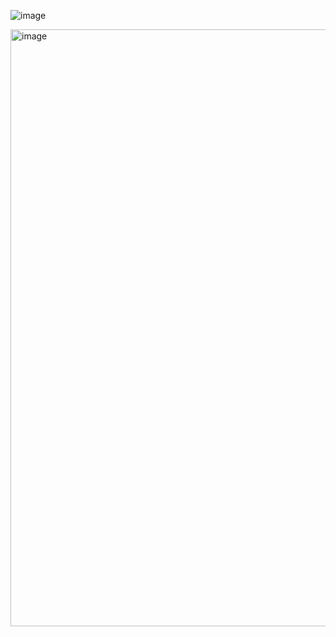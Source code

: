 
![image](https://github.com/user-attachments/assets/5b6957ca-57a4-4a92-8a85-d634b6d33685)


<img width="955" alt="image" src="https://github.com/user-attachments/assets/e2fb4138-aacd-4230-81fb-8e7fe19f4c9a">
